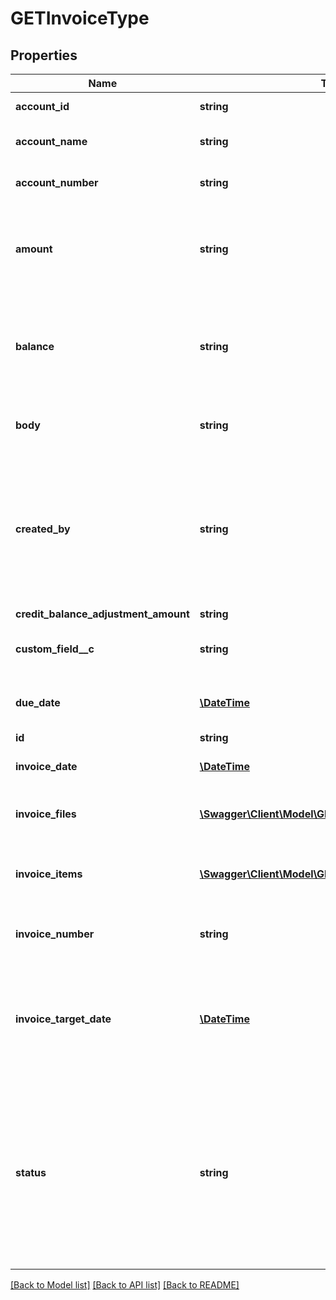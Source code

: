 # GETInvoiceType

## Properties
Name | Type | Description | Notes
------------ | ------------- | ------------- | -------------
**account_id** | **string** | Customer account ID. | [optional] 
**account_name** | **string** | Customer account name. | [optional] 
**account_number** | **string** | Customer account number. | [optional] 
**amount** | **string** | Amount of the invoice before adjustments, discounts, and similar items. | [optional] 
**balance** | **string** | Balance remaining due on the invoice (after adjustments, discounts, etc.) | [optional] 
**body** | **string** | The REST URL of the invoice PDF file. | [optional] 
**created_by** | **string** | User ID of the person who created the invoice. If a bill run generated the invoice, then this is the user ID of person who created the bill run. | [optional] 
**credit_balance_adjustment_amount** | **string** | dummy | [optional] 
**custom_field__c** | **string** | Any custom fields defined for this object. | [optional] 
**due_date** | [**\DateTime**](Date.md) | Payment due date as _yyyy-mm-dd_. | [optional] 
**id** | **string** | Invoice ID. | [optional] 
**invoice_date** | [**\DateTime**](Date.md) | Invoice date as _yyyy-mm-dd_ | [optional] 
**invoice_files** | [**\Swagger\Client\Model\GETInvoiceFileType[]**](GETInvoiceFileType.md) | Information about the invoice PDF file: | [optional] 
**invoice_items** | [**\Swagger\Client\Model\GETInvoicesInvoiceItemType[]**](GETInvoicesInvoiceItemType.md) | Information on one or more items on this invoice: | [optional] 
**invoice_number** | **string** | Unique invoice ID, returned as a string. | [optional] 
**invoice_target_date** | [**\DateTime**](Date.md) | Date through which charges on this invoice are calculated, as _yyyy-mm-dd_. | [optional] 
**status** | **string** | Status of the invoice in the system - not the payment status, but the status of the invoice itself. Possible values are: &#x60;Posted&#x60;, &#x60;Draft&#x60;, &#x60;Canceled&#x60;, &#x60;Error&#x60;. | [optional] 

[[Back to Model list]](../README.md#documentation-for-models) [[Back to API list]](../README.md#documentation-for-api-endpoints) [[Back to README]](../README.md)


